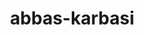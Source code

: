 # abbas-karbasi

<!DOCTYPE html>
<html lang="fa" dir="rtl">
<head>
    <meta charset="UTF-8">
    <meta name="viewport" content="width=device-width, initial-scale=1.0">
    <title>مهندس عباس کرباسی - متخصص نقشه برداری</title>
    <style>
        * {
            margin: 0;
            padding: 0;
            box-sizing: border-box;
        }

        body {
            font-family: 'Tahoma', 'Arial', sans-serif;
            line-height: 1.6;
            color: #333;
            background: linear-gradient(135deg, #667eea 0%, #764ba2 100%);
        }

        .container {
            max-width: 1200px;
            margin: 0 auto;
            padding: 0 20px;
        }

        /* Header */
        header {
            background: rgba(255, 255, 255, 0.95);
            backdrop-filter: blur(10px);
            box-shadow: 0 4px 30px rgba(0, 0, 0, 0.1);
            position: fixed;
            width: 100%;
            top: 0;
            z-index: 1000;
            transition: all 0.3s ease;
        }

        nav {
            display: flex;
            justify-content: space-between;
            align-items: center;
            padding: 1rem 0;
        }

        .logo {
            font-size: 1.8rem;
            font-weight: bold;
            color: #2c3e50;
        }

        .nav-links {
            display: flex;
            list-style: none;
            gap: 2rem;
        }

        .nav-links a {
            text-decoration: none;
            color: #333;
            font-weight: 500;
            transition: color 0.3s ease;
            position: relative;
        }

        .nav-links a:hover {
            color: #667eea;
        }

        .nav-links a::after {
            content: '';
            position: absolute;
            width: 0;
            height: 2px;
            bottom: -5px;
            left: 0;
            background-color: #667eea;
            transition: width 0.3s ease;
        }

        .nav-links a:hover::after {
            width: 100%;
        }

        /* Mobile Menu */
        .mobile-menu {
            display: none;
            flex-direction: column;
            cursor: pointer;
        }

        .mobile-menu span {
            width: 25px;
            height: 3px;
            background: #333;
            margin: 3px 0;
            transition: 0.3s;
        }

        /* Hero Section */
        .hero {
            height: 100vh;
            display: flex;
            align-items: center;
            justify-content: center;
            text-align: center;
            background: linear-gradient(135deg, #667eea 0%, #764ba2 100%);
            position: relative;
            overflow: hidden;
        }

        .hero::before {
            content: '';
            position: absolute;
            top: 0;
            left: 0;
            right: 0;
            bottom: 0;
            background: url('data:image/svg+xml,<svg xmlns="http://www.w3.org/2000/svg" viewBox="0 0 100 100"><defs><pattern id="grid" width="10" height="10" patternUnits="userSpaceOnUse"><path d="M 10 0 L 0 0 0 10" fill="none" stroke="rgba(255,255,255,0.1)" stroke-width="0.5"/></pattern></defs><rect width="100" height="100" fill="url(%23grid)"/></svg>');
            opacity: 0.3;
        }

        .hero-content {
            position: relative;
            z-index: 2;
            color: white;
            max-width: 800px;
        }

        .hero h1 {
            font-size: 3.5rem;
            margin-bottom: 1rem;
            animation: slideInUp 1s ease;
        }

        .hero p {
            font-size: 1.3rem;
            margin-bottom: 2rem;
            animation: slideInUp 1s ease 0.2s both;
        }

        .cta-button {
            display: inline-block;
            padding: 12px 30px;
            background: linear-gradient(45deg, #ff6b6b, #ffa500);
            color: white;
            text-decoration: none;
            border-radius: 50px;
            font-weight: bold;
            transition: all 0.3s ease;
            animation: slideInUp 1s ease 0.4s both;
            box-shadow: 0 8px 30px rgba(255, 107, 107, 0.3);
        }

        .cta-button:hover {
            transform: translateY(-3px);
            box-shadow: 0 12px 40px rgba(255, 107, 107, 0.4);
        }

        /* Sections */
        section {
            padding: 80px 0;
            background: white;
            margin: 20px 0;
            border-radius: 20px;
            box-shadow: 0 10px 50px rgba(0, 0, 0, 0.1);
        }

        h2 {
            font-size: 2.5rem;
            text-align: center;
            margin-bottom: 3rem;
            color: #2c3e50;
            position: relative;
        }

        h2::after {
            content: '';
            position: absolute;
            bottom: -10px;
            left: 50%;
            transform: translateX(-50%);
            width: 80px;
            height: 4px;
            background: linear-gradient(45deg, #667eea, #764ba2);
            border-radius: 2px;
        }

        /* Services Grid */
        .services-grid {
            display: grid;
            grid-template-columns: repeat(auto-fit, minmax(300px, 1fr));
            gap: 2rem;
            margin-top: 3rem;
        }

        .service-card {
            background: linear-gradient(135deg, #f5f7fa 0%, #c3cfe2 100%);
            padding: 2rem;
            border-radius: 15px;
            text-align: center;
            transition: all 0.3s ease;
            border: 1px solid rgba(255, 255, 255, 0.2);
        }

        .service-card:hover {
            transform: translateY(-10px);
            box-shadow: 0 20px 40px rgba(0, 0, 0, 0.1);
        }

        .service-icon {
            font-size: 3rem;
            margin-bottom: 1rem;
            color: #667eea;
        }

        .service-card h3 {
            font-size: 1.5rem;
            margin-bottom: 1rem;
            color: #2c3e50;
        }

        /* Gallery */
        .gallery-grid {
            display: grid;
            grid-template-columns: repeat(auto-fit, minmax(250px, 1fr));
            gap: 1rem;
            margin-top: 3rem;
        }

        .gallery-item {
            position: relative;
            height: 200px;
            border-radius: 15px;
            overflow: hidden;
            cursor: pointer;
            transition: transform 0.3s ease;
        }

        .gallery-item:hover {
            transform: scale(1.05);
        }

        .gallery-item img {
            width: 100%;
            height: 100%;
            object-fit: cover;
            transition: transform 0.3s ease;
        }

        .gallery-item:hover img {
            transform: scale(1.1);
        }

        .gallery-overlay {
            position: absolute;
            top: 0;
            left: 0;
            right: 0;
            bottom: 0;
            background: linear-gradient(135deg, rgba(102, 126, 234, 0.8), rgba(118, 75, 162, 0.8));
            display: flex;
            align-items: center;
            justify-content: center;
            opacity: 0;
            transition: opacity 0.3s ease;
        }

        .gallery-item:hover .gallery-overlay {
            opacity: 1;
        }

        .gallery-overlay h4 {
            color: white;
            font-size: 1.2rem;
            text-align: center;
        }

        /* About Section */
        .about-content {
            display: grid;
            grid-template-columns: 1fr 2fr;
            gap: 3rem;
            align-items: center;
        }

        .about-image {
            text-align: center;
        }

        .profile-img {
            width: 300px;
            height: 300px;
            border-radius: 50%;
            object-fit: cover;
            border: 8px solid #667eea;
            box-shadow: 0 20px 40px rgba(102, 126, 234, 0.3);
        }

        .about-text {
            font-size: 1.1rem;
            line-height: 1.8;
            color: #555;
        }

        /* Contact Form */
        .contact-form {
            max-width: 600px;
            margin: 0 auto;
        }

        .form-group {
            margin-bottom: 1.5rem;
        }

        .form-group label {
            display: block;
            margin-bottom: 0.5rem;
            font-weight: bold;
            color: #2c3e50;
        }

        .form-group input,
        .form-group textarea {
            width: 100%;
            padding: 12px;
            border: 2px solid #e1e8ed;
            border-radius: 10px;
            font-size: 1rem;
            transition: border-color 0.3s ease;
        }

        .form-group input:focus,
        .form-group textarea:focus {
            outline: none;
            border-color: #667eea;
        }

        .submit-btn {
            width: 100%;
            padding: 15px;
            background: linear-gradient(45deg, #667eea, #764ba2);
            color: white;
            border: none;
            border-radius: 10px;
            font-size: 1.1rem;
            font-weight: bold;
            cursor: pointer;
            transition: all 0.3s ease;
        }

        .submit-btn:hover {
            transform: translateY(-2px);
            box-shadow: 0 10px 30px rgba(102, 126, 234, 0.3);
        }

        /* Footer */
        footer {
            background: #2c3e50;
            color: white;
            text-align: center;
            padding: 2rem 0;
            border-radius: 20px 20px 0 0;
        }

        .footer-content {
            display: grid;
            grid-template-columns: repeat(auto-fit, minmax(250px, 1fr));
            gap: 2rem;
            margin-bottom: 2rem;
        }

        .footer-section h3 {
            margin-bottom: 1rem;
            color: #667eea;
        }

        .social-links {
            display: flex;
            justify-content: center;
            gap: 1rem;
            margin-top: 1rem;
        }

        .social-links a {
            color: white;
            font-size: 1.5rem;
            transition: color 0.3s ease;
        }

        .social-links a:hover {
            color: #667eea;
        }

        /* Animations */
        @keyframes slideInUp {
            from {
                opacity: 0;
                transform: translateY(50px);
            }
            to {
                opacity: 1;
                transform: translateY(0);
            }
        }

        /* Responsive Design */
        @media (max-width: 768px) {
            .nav-links {
                display: none;
            }

            .mobile-menu {
                display: flex;
            }

            .hero h1 {
                font-size: 2.5rem;
            }

            .hero p {
                font-size: 1.1rem;
            }

            .about-content {
                grid-template-columns: 1fr;
                text-align: center;
            }

            .profile-img {
                width: 200px;
                height: 200px;
            }

            .services-grid {
                grid-template-columns: 1fr;
            }

            .gallery-grid {
                grid-template-columns: repeat(auto-fit, minmax(200px, 1fr));
            }
        }

        /* Scroll animations */
        .fade-in {
            opacity: 0;
            transform: translateY(30px);
            transition: all 0.6s ease;
        }

        .fade-in.visible {
            opacity: 1;
            transform: translateY(0);
        }
    </style>
</head>
<body>
    <!-- Header -->
    <header>
        <nav class="container">
            <div class="logo">مهندس عباس کرباسی</div>
            <ul class="nav-links">
                <li><a href="#home">خانه</a></li>
                <li><a href="#services">خدمات</a></li>
                <li><a href="#gallery">گالری</a></li>
                <li><a href="#about">درباره ما</a></li>
                <li><a href="#contact">تماس</a></li>
            </ul>
            <div class="mobile-menu">
                <span></span>
                <span></span>
                <span></span>
            </div>
        </nav>
    </header>

    <!-- Hero Section -->
    <section id="home" class="hero">
        <div class="hero-content">
            <h1>مهندس عباس کرباسی</h1>
            <p>متخصص نقشه‌برداری و خدمات مهندسی دقیق</p>
            <a href="#services" class="cta-button">مشاهده خدمات</a>
        </div>
    </section>

    <!-- Services Section -->
    <section id="services">
        <div class="container">
            <h2 class="fade-in">خدمات ما</h2>
            <div class="services-grid">
                <div class="service-card fade-in">
                    <div class="service-icon">📐</div>
                    <h3>نقشه‌برداری ملکی</h3>
                    <p>انجام نقشه‌برداری دقیق املاک و مستغلات با استفاده از جدیدترین تجهیزات و روش‌های علمی</p>
                </div>
                <div class="service-card fade-in">
                    <div class="service-icon">🗺️</div>
                    <h3>نقشه‌برداری توپوگرافی</h3>
                    <p>تهیه نقشه‌های توپوگرافی با دقت بالا برای پروژه‌های عمرانی و ساختمانی</p>
                </div>
                <div class="service-card fade-in">
                    <div class="service-icon">🛰️</div>
                    <h3>GPS و مختصات‌یابی</h3>
                    <p>خدمات تعیین مختصات دقیق با استفاده از سیستم‌های ماهواره‌ای پیشرفته</p>
                </div>
                <div class="service-card fade-in">
                    <div class="service-icon">📊</div>
                    <h3>محاسبات مساحت</h3>
                    <p>انجام دقیق محاسبات مساحت و حجم برای پروژه‌های مختلف</p>
                </div>
                <div class="service-card fade-in">
                    <div class="service-icon">🏗️</div>
                    <h3>نظارت پروژه</h3>
                    <p>نظارت و کنترل دقیق بر اجرای پروژه‌های عمرانی و ساختمانی</p>
                </div>
                <div class="service-card fade-in">
                    <div class="service-icon">📋</div>
                    <h3>مشاوره مهندسی</h3>
                    <p>ارائه مشاوره‌های تخصصی در زمینه نقشه‌برداری و مهندسی</p>
                </div>
            </div>
        </div>
    </section>

    <!-- Gallery Section -->
    <section id="gallery">
        <div class="container">
            <h2 class="fade-in">گالری پروژه‌ها</h2>
            <div class="gallery-grid">
                <div class="gallery-item fade-in">
                    <img src="data:image/svg+xml,<svg xmlns='http://www.w3.org/2000/svg' width='300' height='200'><rect width='300' height='200' fill='%23667eea'/><text x='150' y='100' text-anchor='middle' dy='0.3em' fill='white' font-size='16'>نقشه‌برداری ملکی</text></svg>" alt="نقشه‌برداری ملکی">
                    <div class="gallery-overlay">
                        <h4>نقشه‌برداری ملکی دقیق</h4>
                    </div>
                </div>
                <div class="gallery-item fade-in">
                    <img src="data:image/svg+xml,<svg xmlns='http://www.w3.org/2000/svg' width='300' height='200'><rect width='300' height='200' fill='%23764ba2'/><text x='150' y='100' text-anchor='middle' dy='0.3em' fill='white' font-size='16'>نقشه توپوگرافی</text></svg>" alt="نقشه توپوگرافی">
                    <div class="gallery-overlay">
                        <h4>نقشه‌های توپوگرافی</h4>
                    </div>
                </div>
                <div class="gallery-item fade-in">
                    <img src="data:image/svg+xml,<svg xmlns='http://www.w3.org/2000/svg' width='300' height='200'><rect width='300' height='200' fill='%23ff6b6b'/><text x='150' y='100' text-anchor='middle' dy='0.3em' fill='white' font-size='16'>تجهیزات GPS</text></svg>" alt="تجهیزات GPS">
                    <div class="gallery-overlay">
                        <h4>تجهیزات مدرن GPS</h4>
                    </div>
                </div>
                <div class="gallery-item fade-in">
                    <img src="data:image/svg+xml,<svg xmlns='http://www.w3.org/2000/svg' width='300' height='200'><rect width='300' height='200' fill='%23ffa500'/><text x='150' y='100' text-anchor='middle' dy='0.3em' fill='white' font-size='16'>پروژه عمرانی</text></svg>" alt="پروژه عمرانی">
                    <div class="gallery-overlay">
                        <h4>نظارت پروژه‌های عمرانی</h4>
                    </div>
                </div>
                <div class="gallery-item fade-in">
                    <img src="data:image/svg+xml,<svg xmlns='http://www.w3.org/2000/svg' width='300' height='200'><rect width='300' height='200' fill='%2334495e'/><text x='150' y='100' text-anchor='middle' dy='0.3em' fill='white' font-size='16'>محاسبات دقیق</text></svg>" alt="محاسبات">
                    <div class="gallery-overlay">
                        <h4>محاسبات مساحت دقیق</h4>
                    </div>
                </div>
                <div class="gallery-item fade-in">
                    <img src="data:image/svg+xml,<svg xmlns='http://www.w3.org/2000/svg' width='300' height='200'><rect width='300' height='200' fill='%2327ae60'/><text x='150' y='100' text-anchor='middle' dy='0.3em' fill='white' font-size='16'>مشاوره مهندسی</text></svg>" alt="مشاوره">
                    <div class="gallery-overlay">
                        <h4>خدمات مشاوره‌ای</h4>
                    </div>
                </div>
            </div>
        </div>
    </section>

    <!-- About Section -->
    <section id="about">
        <div class="container">
            <h2 class="fade-in">درباره مهندس عباس کرباسی</h2>
            <div class="about-content">
                <div class="about-image fade-in">
                    <img src="data:image/svg+xml,<svg xmlns='http://www.w3.org/2000/svg' width='300' height='300'><circle cx='150' cy='150' r='140' fill='%23667eea'/><text x='150' y='160' text-anchor='middle' dy='0.3em' fill='white' font-size='24'>مهندس کرباسی</text></svg>" alt="مهندس عباس کرباسی" class="profile-img">
                </div>
                <div class="about-text fade-in">
                    <p>مهندس عباس کرباسی با بیش از ۱۵ سال تجربه در زمینه نقشه‌برداری و مهندسی نقشه، خدمات متنوع و با کیفیتی را در سراسر کشور ارائه می‌دهد.</p>
                    
                    <p>تخصص‌های اصلی ما شامل نقشه‌برداری ملکی، توپوگرافی، استفاده از تجهیزات مدرن GPS، و ارائه مشاوره‌های تخصصی می‌باشد.</p>
                    
                    <p>با استفاده از جدیدترین تکنولوژی‌ها و روش‌های علمی، ما متعهد به ارائه دقیق‌ترین و با کیفیت‌ترین خدمات به مشتریان عزیز هستیم.</p>
                    
                    <p><strong>مدارک و گواهی‌نامه‌ها:</strong></p>
                    <ul style="margin-top: 1rem; padding-right: 2rem;">
                        <li>کارشناسی ارشد مهندسی نقشه‌برداری</li>
                        <li>گواهی‌نامه کار با تجهیزات GPS</li>
                        <li>مجوز رسمی نقشه‌برداری از سازمان نظام مهندسی</li>
                        <li>گواهی‌نامه نظارت بر پروژه‌های عمرانی</li>
                    </ul>
                </div>
            </div>
        </div>
    </section>

    <!-- Contact Section -->
    <section id="contact">
        <div class="container">
            <h2 class="fade-in">تماس با ما</h2>
            <div class="contact-form fade-in">
                <form>
                    <div class="form-group">
                        <label for="name">نام و نام خانوادگی:</label>
                        <input type="text" id="name" name="name" required>
                    </div>
                    <div class="form-group">
                        <label for="phone">شماره تماس:</label>
                        <input type="tel" id="phone" name="phone" required>
                    </div>
                    <div class="form-group">
                        <label for="email">ایمیل:</label>
                        <input type="email" id="email" name="email">
                    </div>
                    <div class="form-group">
                        <label for="service">نوع خدمت مورد نظر:</label>
                        <select id="service" name="service" style="width: 100%; padding: 12px; border: 2px solid #e1e8ed; border-radius: 10px; font-size: 1rem;">
                            <option value="">انتخاب کنید...</option>
                            <option value="property">نقشه‌برداری ملکی</option>
                            <option value="topography">نقشه‌برداری توپوگرافی</option>
                            <option value="gps">خدمات GPS</option>
                            <option value="calculation">محاسبات مساحت</option>
                            <option value="supervision">نظارت پروژه</option>
                            <option value="consultation">مشاوره مهندسی</option>
                        </select>
                    </div>
                    <div class="form-group">
                        <label for="message">پیام شما:</label>
                        <textarea id="message" name="message" rows="5" placeholder="لطفاً توضیحات بیشتری از پروژه خود ارائه دهید..."></textarea>
                    </div>
                    <button type="submit" class="submit-btn">ارسال پیام</button>
                </form>
            </div>
        </div>
    </section>

    <!-- Footer -->
    <footer>
        <div class="container">
            <div class="footer-content">
                <div class="footer-section">
                    <h3>اطلاعات تماس</h3>
                    <p>📞 تلفن: ۰۹۱۲۳۴۵۶۷۸۹</p>
                    <p>📧 ایمیل: info@karbasi-survey.ir</p>
                    <p>📍 آدرس: تهران، خیابان ولیعصر</p>
                </div>
                <div class="footer-section">
                    <h3>خدمات سریع</h3>
                    <p>• نقشه‌برداری اضطراری</p>
                    <p>• مشاوره رایگان</p>
                    <p>• خدمات ۲۴ ساعته</p>
                </div>
                <div class="footer-section">
                    <h3>شبکه‌های اجتماعی</h3>
                    <div class="social-links">
                        <a href="#">📱</a>
                        <a href="#">📧</a>
                        <a href="#">💼</a>
                    </div>
                </div>
            </div>
            <div style="border-top: 1px solid #444; padding-top: 1rem; margin-top: 2rem;">
                <p>&copy; ۱۴۰۳ مهندس عباس کرباسی. تمامی حقوق محفوظ است.</p>
            </div>
        </div>
    </footer>

    <script>
        // Smooth scrolling for navigation links
        document.querySelectorAll('a[href^="#"]').forEach(anchor => {
            anchor.addEventListener('click', function (e) {
                e.preventDefault();
                const target = document.querySelector(this.getAttribute('href'));
                if (target) {
                    target.scrollIntoView({
                        behavior: 'smooth',
                        block: 'start'
                    });
                }
            });
        });

        // Scroll animations
        const observerOptions = {
            threshold: 0.1,
            rootMargin: '0px 0px -50px 0px'
        };

        const observer = new IntersectionObserver(function(entries) {
            entries.forEach(entry => {
                if (entry.isIntersecting) {
                    entry.target.classList.add('visible');
                }
            });
        }, observerOptions);

        document.querySelectorAll('.fade-in').forEach(el => {
            observer.observe(el);
        });

        // Header background change on scroll
        window.addEventListener('scroll', function() {
            const header = document.querySelector('header');
            if (window.scrollY > 100) {
                header.style.background = 'rgba(255, 255, 255, 0.98)';
            } else {
                header.style.background = 'rgba(255, 255, 255, 0.95)';
            }
        });

        // Form submission
        document.querySelector('form').addEventListener('submit', function(e) {
            e.preventDefault();
            alert('پیام شما با موفقیت ارسال شد! به زودی با شما تماس خواهیم گرفت.');
        });

        // Mobile menu toggle
        const mobileMenu = document.querySelector('.mobile-menu');
        const navLinks = document.querySelector('.nav-links');

        mobileMenu.addEventListener('click', function() {
            navLinks.style.display = navLinks.style.display === 'flex' ? 'none' : 'flex';
        });

        // Gallery hover effects
        document.querySelectorAll('.gallery-item').forEach(item => {
            item.addEventListener('mouseenter', function() {
                this.style.transform = 'scale(1.05) rotateY(5deg)';
            });
            
            item.addEventListener('mouseleave', function() {
                this.style.transform = 'scale(1) rotateY(0deg)';
            });
        });

        // Service cards animation on hover
        document.querySelectorAll('.service-card').forEach(card => {
            card.addEventListener('mouseenter', function() {
                this.style.transform = 'translateY(-15px) scale(1.02)';
                this.style.boxShadow = '0 25px 50px rgba(0, 0, 0, 0.15)';
            });
            
            card.addEventListener('mouseleave', function() {
                this.style.transform = 'translateY(0) scale(1)';
                this.style.boxShadow = '0 10px 30px rgba(0, 0, 0, 0.1)';
            });
        });

        // Add typing effect to hero text
        function typeWriter(element, text, speed = 100) {
            let i = 0;
            element.innerHTML = '';
            function type() {
                if (i < text.length) {
                    element.innerHTML += text.charAt(i);
                    i++;
                    setTimeout(type, speed);
                }
            }
            type();
        }

        // Initialize typing effect after page load
        window.addEventListener('load', function() {
            setTimeout(() => {
                const heroTitle = document.querySelector('.hero h1');
                const heroSubtitle = document.querySelector('.hero p');
                
                if (heroTitle && heroSubtitle) {
                    typeWriter(heroTitle, 'مهندس عباس کرباسی', 150);
                    setTimeout(() => {
                        typeWriter(heroSubtitle, 'متخصص نقشه‌برداری و خدمات مهندسی دقیق', 80);
                    }, 2500);
                }
            }, 1000);
        });

        // Add parallax effect to hero section
        window.addEventListener('scroll', function() {
            const scrolled = window.pageYOffset;
            const hero = document.querySelector('.hero');
            const rate = scrolled * -0.5;
            
            if (hero) {
                hero.style.transform = `translateY(${rate}px)`;
            }
        });

        // Add counter animation for statistics (if you want to add a stats section later)
        function animateCounters() {
            const counters = document.querySelectorAll('.counter');
            counters.forEach(counter => {
                const target = parseInt(counter.getAttribute('data-target'));
                const count = parseInt(counter.innerText);
                const increment = target / 100;
                
                if (count < target) {
                    counter.innerText = Math.ceil(count + increment);
                    setTimeout(() => animateCounters(), 50);
                } else {
                    counter.innerText = target;
                }
            });
        }

        // Add floating elements animation
        function createFloatingElements() {
            const hero = document.querySelector('.hero');
            for (let i = 0; i < 6; i++) {
                const element = document.createElement('div');
                element.className = 'floating-element';
                element.style.cssText = `
                    position: absolute;
                    width: ${Math.random() * 60 + 20}px;
                    height: ${Math.random() * 60 + 20}px;
                    background: rgba(255, 255, 255, 0.1);
                    border-radius: 50%;
                    top: ${Math.random() * 100}%;
                    left: ${Math.random() * 100}%;
                    animation: float ${Math.random() * 10 + 10}s ease-in-out infinite;
                    z-index: 1;
                `;
                hero.appendChild(element);
            }
        }

        // Add CSS for floating animation
        const floatingCSS = `
            @keyframes float {
                0%, 100% { transform: translateY(0px) rotate(0deg); }
                33% { transform: translateY(-30px) rotate(120deg); }
                66% { transform: translateY(-60px) rotate(240deg); }
            }
        `;
        
        const style = document.createElement('style');
        style.textContent = floatingCSS;
        document.head.appendChild(style);

        // Initialize floating elements
        createFloatingElements();

        // Add loading animation
        window.addEventListener('load', function() {
            document.body.style.opacity = '0';
            document.body.style.transition = 'opacity 0.5s ease';
            
            setTimeout(() => {
                document.body.style.opacity = '1';
            }, 100);
        });

        // Add search functionality (for future use)
        function addSearchFunctionality() {
            const searchInput = document.createElement('input');
            searchInput.type = 'text';
            searchInput.placeholder = 'جستجو...';
            searchInput.style.cssText = `
                padding: 8px 12px;
                border: 2px solid #e1e8ed;
                border-radius: 20px;
                font-size: 0.9rem;
                margin-left: 1rem;
                display: none;
            `;
            
            // Add to navigation (commented out for now)
            // document.querySelector('nav .container').appendChild(searchInput);
        }

        // Add theme toggle functionality (for future dark mode)
        function addThemeToggle() {
            const themeToggle = document.createElement('button');
            themeToggle.innerHTML = '🌙';
            themeToggle.style.cssText = `
                background: none;
                border: none;
                font-size: 1.5rem;
                cursor: pointer;
                padding: 0.5rem;
                border-radius: 50%;
                transition: all 0.3s ease;
            `;
            
            themeToggle.addEventListener('click', function() {
                document.body.classList.toggle('dark-theme');
                this.innerHTML = document.body.classList.contains('dark-theme') ? '☀️' : '🌙';
            });
            
            // Add to navigation (commented out for now)
            // document.querySelector('nav .container').appendChild(themeToggle);
        }

        // Add scroll to top button
        const scrollTopBtn = document.createElement('button');
        scrollTopBtn.innerHTML = '↑';
        scrollTopBtn.style.cssText = `
            position: fixed;
            bottom: 30px;
            right: 30px;
            width: 50px;
            height: 50px;
            background: linear-gradient(45deg, #667eea, #764ba2);
            color: white;
            border: none;
            border-radius: 50%;
            font-size: 1.5rem;
            cursor: pointer;
            box-shadow: 0 4px 20px rgba(102, 126, 234, 0.3);
            transition: all 0.3s ease;
            opacity: 0;
            visibility: hidden;
            z-index: 1000;
        `;

        scrollTopBtn.addEventListener('click', function() {
            window.scrollTo({
                top: 0,
                behavior: 'smooth'
            });
        });

        document.body.appendChild(scrollTopBtn);

        // Show/hide scroll to top button
        window.addEventListener('scroll', function() {
            if (window.scrollY > 300) {
                scrollTopBtn.style.opacity = '1';
                scrollTopBtn.style.visibility = 'visible';
            } else {
                scrollTopBtn.style.opacity = '0';
                scrollTopBtn.style.visibility = 'hidden';
            }
        });

        // Add contact form validation
        function validateForm() {
            const form = document.querySelector('form');
            const inputs = form.querySelectorAll('input[required], select[required], textarea[required]');
            
            inputs.forEach(input => {
                input.addEventListener('blur', function() {
                    if (!this.value.trim()) {
                        this.style.borderColor = '#e74c3c';
                        this.style.boxShadow = '0 0 5px rgba(231, 76, 60, 0.3)';
                    } else {
                        this.style.borderColor = '#27ae60';
                        this.style.boxShadow = '0 0 5px rgba(39, 174, 96, 0.3)';
                    }
                });
            });
        }

        validateForm();

        console.log('وبسایت مهندس عباس کرباسی با موفقیت بارگذاری شد! 🎉');
    </script>
</html><www class="abbas com"></www>
</body>
